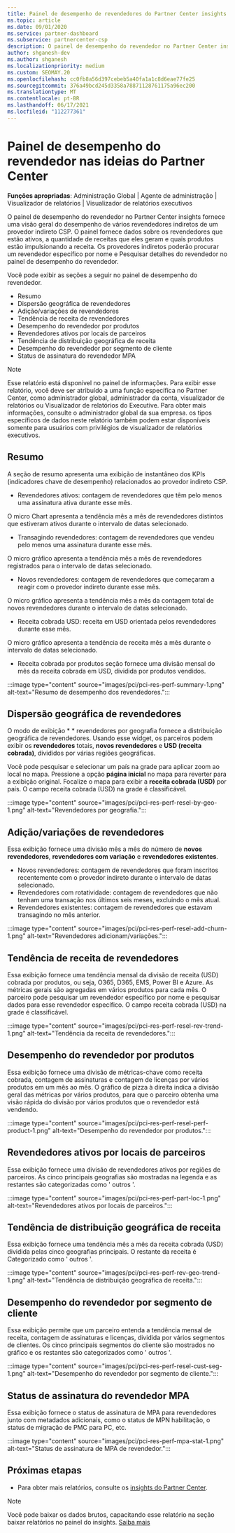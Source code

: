 ```yaml
---
title: Painel de desempenho de revendedores do Partner Center insights
ms.topic: article
ms.date: 09/01/2020
ms.service: partner-dashboard
ms.subservice: partnercenter-csp
description: O painel de desempenho do revendedor no Partner Center insights fornece uma visão geral do desempenho de vários revendedores indiretos de um provedor indireto CSP.
author: shganesh-dev
ms.author: shganesh
ms.localizationpriority: medium
ms.custom: SEOMAY.20
ms.openlocfilehash: cc0fb8a56d397cebeb5a40fa1a1c8d6eae77fe25
ms.sourcegitcommit: 376a49bcd245d3358a78871128761175a96ec200
ms.translationtype: MT
ms.contentlocale: pt-BR
ms.lasthandoff: 06/17/2021
ms.locfileid: "112277361"
---
```

# <a name="reseller-performance-dashboard-in-partner-center-insights"></a>Painel de desempenho do revendedor nas ideias do Partner Center

**Funções apropriadas**: Administração Global | Agente de administração | Visualizador de relatórios | Visualizador de relatórios executivos

O painel de desempenho do revendedor no Partner Center insights fornece uma visão geral do desempenho de vários revendedores indiretos de um provedor indireto CSP. O painel fornece dados sobre os revendedores que estão ativos, a quantidade de receitas que eles geram e quais produtos estão impulsionando a receita. Os provedores indiretos poderão procurar um revendedor específico por nome e Pesquisar detalhes do revendedor no painel de desempenho do revendedor.

Você pode exibir as seções a seguir no painel de desempenho do revendedor.

- Resumo
- Dispersão geográfica de revendedores
- Adição/variações de revendedores 
- Tendência de receita de revendedores 
- Desempenho do revendedor por produtos
- Revendedores ativos por locais de parceiros
- Tendência de distribuição geográfica de receita
- Desempenho do revendedor por segmento de cliente
- Status de assinatura do revendedor MPA

 > [!NOTE]
 > Esse relatório está disponível no painel de informações. Para exibir esse relatório, você deve ser atribuído a uma função específica no Partner Center, como administrador global, administrador da conta, visualizador de relatórios ou Visualizador de relatórios do Executive. Para obter mais informações, consulte o administrador global da sua empresa. os tipos específicos de dados neste relatório também podem estar disponíveis somente para usuários com privilégios de visualizador de relatórios executivos.

## <a name="summary"></a>Resumo

A seção de resumo apresenta uma exibição de instantâneo dos KPIs (indicadores chave de desempenho) relacionados ao provedor indireto CSP.

- Revendedores ativos: contagem de revendedores que têm pelo menos uma assinatura ativa durante esse mês.

O micro Chart apresenta a tendência mês a mês de revendedores distintos que estiveram ativos durante o intervalo de datas selecionado.

- Transagindo revendedores: contagem de revendedores que vendeu pelo menos uma assinatura durante esse mês. 

O micro gráfico apresenta a tendência mês a mês de revendedores registrados para o intervalo de datas selecionado.

- Novos revendedores: contagem de revendedores que começaram a reagir com o provedor indireto durante esse mês. 

O micro gráfico apresenta a tendência mês a mês da contagem total de novos revendedores durante o intervalo de datas selecionado.

- Receita cobrada USD: receita em USD orientada pelos revendedores durante esse mês. 

O micro gráfico apresenta a tendência de receita mês a mês durante o intervalo de datas selecionado.

- Receita cobrada por produtos seção fornece uma divisão mensal do mês da receita cobrada em USD, dividida por produtos vendidos. 

:::image type="content" source="images/pci/pci-res-perf-summary-1.png" alt-text="Resumo de desempenho dos revendedores.":::

## <a name="geographical-spread-of-resellers"></a>Dispersão geográfica de revendedores

O modo de exibição * * revendedores por geografia fornece a distribuição geográfica de revendedores. Usando esse widget, os parceiros podem exibir os **revendedores** totais, **novos revendedores** e **USD (receita cobrada)**, divididos por várias regiões geográficas.

Você pode pesquisar e selecionar um país na grade para aplicar zoom ao local no mapa. Pressione a opção **página inicial** no mapa para reverter para a exibição original. Focalize o mapa para exibir a **receita cobrada (USD)** por país. O campo receita cobrada (USD) na grade é classificável.

:::image type="content" source="images/pci/pci-res-perf-resel-by-geo-1.png" alt-text="Revendedores por geografia.":::

## <a name="resellers-addchurns"></a>Adição/variações de revendedores

Essa exibição fornece uma divisão mês a mês do número de **novos revendedores**, **revendedores com variação** e **revendedores existentes**. 

- Novos revendedores: contagem de revendedores que foram inscritos recentemente com o provedor indireto durante o intervalo de datas selecionado.
- Revendedores com rotatividade: contagem de revendedores que não tenham uma transação nos últimos seis meses, excluindo o mês atual.
- Revendedores existentes: contagem de revendedores que estavam transagindo no mês anterior.

:::image type="content" source="images/pci/pci-res-perf-resel-add-churn-1.png" alt-text="Revendedores adicionam/variações.":::

## <a name="resellers-revenue-trend"></a>Tendência de receita de revendedores 

Essa exibição fornece uma tendência mensal da divisão de receita (USD) cobrada por produtos, ou seja, O365, D365, EMS, Power BI e Azure. As métricas gerais são agregadas em vários produtos para cada mês. O parceiro pode pesquisar um revendedor específico por nome e pesquisar dados para esse revendedor específico. O campo receita cobrada (USD) na grade é classificável.

:::image type="content" source="images/pci/pci-res-perf-resel-rev-trend-1.png" alt-text="Tendência da receita de revendedores.":::

## <a name="reseller-performance-by-products"></a>Desempenho do revendedor por produtos

Essa exibição fornece uma divisão de métricas-chave como receita cobrada, contagem de assinaturas e contagem de licenças por vários produtos em um mês ao mês. O gráfico de pizza à direita indica a divisão geral das métricas por vários produtos, para que o parceiro obtenha uma visão rápida do divisão por vários produtos que o revendedor está vendendo.

:::image type="content" source="images/pci/pci-res-perf-resel-perf-product-1.png" alt-text="Desempenho do revendedor por produtos.":::

## <a name="active-resellers-by-partner-locations"></a>Revendedores ativos por locais de parceiros

Essa exibição fornece uma divisão de revendedores ativos por regiões de parceiros. As cinco principais geografias são mostradas na legenda e as restantes são categorizadas como ' outros '.

:::image type="content" source="images/pci/pci-res-perf-part-loc-1.png" alt-text="Revendedores ativos por locais de parceiros.":::

## <a name="revenue-geo-distribution-trend"></a>Tendência de distribuição geográfica de receita

Essa exibição fornece uma tendência mês a mês da receita cobrada (USD) dividida pelas cinco geografias principais.  O restante da receita é Categorizado como ' outros '.

:::image type="content" source="images/pci/pci-res-perf-rev-geo-trend-1.png" alt-text="Tendência de distribuição geográfica de receita.":::

## <a name="reseller-performance-by-customer-segment"></a>Desempenho do revendedor por segmento de cliente

Essa exibição permite que um parceiro entenda a tendência mensal de receita, contagem de assinaturas e licenças, dividida por vários segmentos de clientes. Os cinco principais segmentos do cliente são mostrados no gráfico e os restantes são categorizados como ' outros '.

:::image type="content" source="images/pci/pci-res-perf-resel-cust-seg-1.png" alt-text="Desempenho do revendedor por segmento de cliente.":::

## <a name="reseller-mpa-signing-status"></a>Status de assinatura do revendedor MPA

Essa exibição fornece o status de assinatura de MPA para revendedores junto com metadados adicionais, como o status de MPN habilitação, o status de migração de PMC para PC, etc.

:::image type="content" source="images/pci/pci-res-perf-mpa-stat-1.png" alt-text="Status de assinatura de MPA de revendedor.":::

## <a name="next-steps"></a>Próximas etapas

- Para obter mais relatórios, consulte os [insights do Partner Center](partner-center-insights.md).

>[!NOTE] 
> Você pode baixar os dados brutos, capacitando esse relatório na seção baixar relatórios no painel do insights. [Saiba mais](pci-download-reports.md) 
